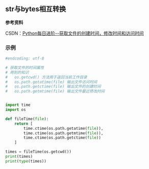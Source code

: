 ## str与bytes相互转换

**参考资料**

CSDN：[Python每日进阶--获取文件的创建时间，修改时间和访问时间](https://blog.csdn.net/webofrxy/article/details/80391063)

### 示例

```python
#endcoding: utf-8

# 获取文件的时间属性
# 用到的知识
#   os.getcwd() 方法用于返回当前工作目录
#   os.path.getatime(file) 输出文件访问时间
#   os.path.getctime(file) 输出文件的创建时间
#   os.path.getmtime(file) 输出文件最近修改时间


import time 
import os

def fileTime(file):
    return [
        time.ctime(os.path.getatime(file)),
        time.ctime(os.path.getmtime(file)),
        time.ctime(os.path.getctime(file))
    ]

times = fileTime(os.getcwd())
print(times)
print(type(times))
```